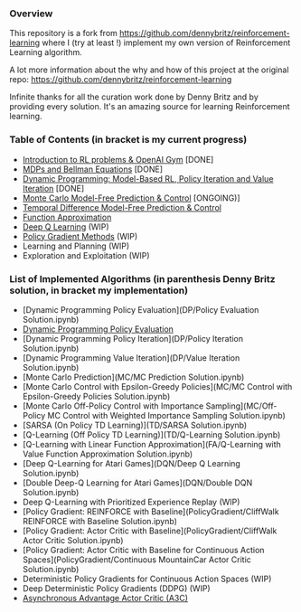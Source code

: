 ### Overview

This repository is a fork from https://github.com/dennybritz/reinforcement-learning where I (try at least !) implement my own version of Reinforcement Learning algorithm.

A lot more information about the why and how of this project at the original repo: https://github.com/dennybritz/reinforcement-learning

Infinite thanks for all the curation work done by Denny Britz and by providing every solution. It's an amazing source for learning Reinforcement learning.

### Table of Contents (in bracket is my current progress)

- [Introduction to RL problems & OpenAI Gym](Introduction/) [DONE]
- [MDPs and Bellman Equations](MDP/) [DONE]
- [Dynamic Programming: Model-Based RL, Policy Iteration and Value Iteration](DP/) [DONE]
- [Monte Carlo Model-Free Prediction & Control](MC/) [ONGOING)]
- [Temporal Difference Model-Free Prediction & Control](TD/)
- [Function Approximation](FA/)
- [Deep Q Learning](DQN/) (WIP)
- [Policy Gradient Methods](PolicyGradient/) (WIP)
- Learning and Planning (WIP)
- Exploration and Exploitation (WIP)

### List of Implemented Algorithms (in parenthesis Denny Britz solution, in bracket my implementation)

- [Dynamic Programming Policy Evaluation](DP/Policy Evaluation Solution.ipynb) 
- [Dynamic Programming Policy Evaluation](DP/policyEval.py) 
- [Dynamic Programming Policy Iteration](DP/Policy Iteration Solution.ipynb)
- [Dynamic Programming Value Iteration](DP/Value Iteration Solution.ipynb)
- [Monte Carlo Prediction](MC/MC Prediction Solution.ipynb)
- [Monte Carlo Control with Epsilon-Greedy Policies](MC/MC Control with Epsilon-Greedy Policies Solution.ipynb)
- [Monte Carlo Off-Policy Control with Importance Sampling](MC/Off-Policy MC Control with Weighted Importance Sampling Solution.ipynb)
- [SARSA (On Policy TD Learning)](TD/SARSA Solution.ipynb)
- [Q-Learning (Off Policy TD Learning)](TD/Q-Learning Solution.ipynb)
- [Q-Learning with Linear Function Approximation](FA/Q-Learning with Value Function Approximation Solution.ipynb)
- [Deep Q-Learning for Atari Games](DQN/Deep Q Learning Solution.ipynb)
- [Double Deep-Q Learning for Atari Games](DQN/Double DQN Solution.ipynb)
- Deep Q-Learning with Prioritized Experience Replay (WIP)
- [Policy Gradient: REINFORCE with Baseline](PolicyGradient/CliffWalk REINFORCE with Baseline Solution.ipynb)
- [Policy Gradient: Actor Critic with Baseline](PolicyGradient/CliffWalk Actor Critic Solution.ipynb)
- [Policy Gradient: Actor Critic with Baseline for Continuous Action Spaces](PolicyGradient/Continuous MountainCar Actor Critic Solution.ipynb)
- Deterministic Policy Gradients for Continuous Action Spaces (WIP)
- Deep Deterministic Policy Gradients (DDPG) (WIP)
- [Asynchronous Advantage Actor Critic (A3C)](PolicyGradient/a3c)
